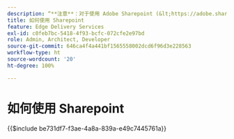 ```yaml
---
description: “**注意**：对于使用 Adobe Sharepoint (&lt;https://adobe.sharepoint.com&gt;) 的项目，请在此处继续。”
title: 如何使用 Sharepoint
feature: Edge Delivery Services
exl-id: c0feb7bc-5418-4f93-bcfc-072cfe2e97bd
role: Admin, Architect, Developer
source-git-commit: 646ca4f4a441bf1565558002dcd6f96d3e228563
workflow-type: ht
source-wordcount: '20'
ht-degree: 100%

---
```


# 如何使用 Sharepoint

{{$include be731df7-f3ae-4a8a-839a-e49c7445761a}}

